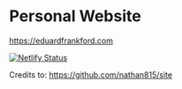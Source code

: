 # Personal Website
https://eduardfrankford.com


[![Netlify Status](https://api.netlify.com/api/v1/badges/e0b5b562-9b32-470c-9e35-38d96aa6eedc/deploy-status)](https://app.netlify.com/sites/eduard-frankford/deploys)


Credits to: https://github.com/nathan815/site

